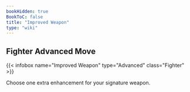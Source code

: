 ```yaml
---
bookHidden: true
BookToC: false
title: "Improved Weapon"
type: "wiki"
---
```

## Fighter Advanced Move
{{< infobox name="Improved Weapon" type="Advanced" class="Fighter" >}}

Choose one extra enhancement for your signature weapon.